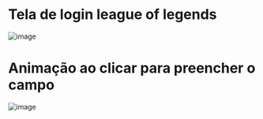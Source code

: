 # Tela de login league of legends

![image](https://github.com/BiancaTeodoroU/loginLeagueofLegends/assets/101062400/6fa458fd-44a4-4774-b8a6-041105db0607)


# Animação ao clicar para preencher o campo

![image](https://github.com/BiancaTeodoroU/loginLeagueofLegends/assets/101062400/510f9be7-53dc-427f-aa5d-657311672af6)
